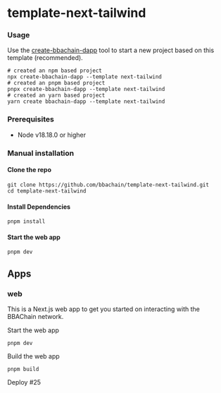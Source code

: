 # template-next-tailwind

### Usage

Use the [create-bbachain-dapp](https://github.com/bbachain/create-bbachain-dapp) tool to start a new project based on this template (recommended).

```shell
# created an npm based project
npx create-bbachain-dapp --template next-tailwind
# created an pnpm based project
pnpx create-bbachain-dapp --template next-tailwind
# created an yarn based project
yarn create bbachain-dapp --template next-tailwind
```

### Prerequisites

- Node v18.18.0 or higher

### Manual installation

#### Clone the repo

```shell
git clone https://github.com/bbachain/template-next-tailwind.git
cd template-next-tailwind
```

#### Install Dependencies

```shell
pnpm install
```

#### Start the web app

```
pnpm dev
```

## Apps

### web

This is a Next.js web app to get you started on interacting with the BBAChain network.

Start the web app

```shell
pnpm dev
```

Build the web app

```shell
pnpm build
```

Deploy #25
